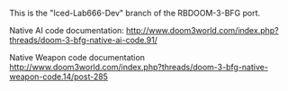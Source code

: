 This is the "Iced-Lab666-Dev" branch of the RBDOOM-3-BFG port.

Native AI code documentation:
	http://www.doom3world.com/index.php?threads/doom-3-bfg-native-ai-code.91/
	
Native Weapon code documentation
	http://www.doom3world.com/index.php?threads/doom-3-bfg-native-weapon-code.14/post-285
	
